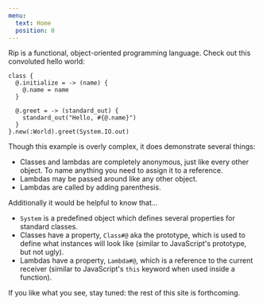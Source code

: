 ```yaml
---
menu:
  text: Home
  position: 0
---
```


Rip is a functional, object-oriented programming language. Check out this convoluted hello world:

    class {
      @.initialize = -> (name) {
        @.name = name
      }

      @.greet = -> (standard_out) {
        standard_out("Hello, #{@.name}")
      }
    }.new(:World).greet(System.IO.out)

Though this example is overly complex, it does demonstrate several things:

* Classes and lambdas are completely anonymous, just like every other object. To name anything you need to assign it to a reference.
* Lambdas may be passed around like any other object.
* Lambdas are called by adding parenthesis.

Additionally it would be helpful to know that...

* `System` is a predefined object which defines several properties for standard classes.
* Classes have a property, `Class#@` aka the prototype, which is used to define what instances will look like (similar to JavaScript's prototype, but not ugly).
* Lambdas have a property, `Lambda#@`, which is a reference to the current receiver (similar to JavaScript's `this` keyword when used inside a function).

If you like what you see, stay tuned: the rest of this site is forthcoming.
